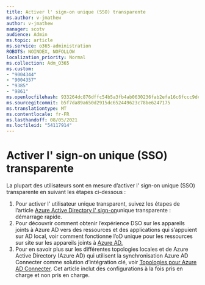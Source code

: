 ```yaml
---
title: Activer l' sign-on unique (SSO) transparente
ms.author: v-jmathew
author: v-jmathew
manager: scotv
audience: Admin
ms.topic: article
ms.service: o365-administration
ROBOTS: NOINDEX, NOFOLLOW
localization_priority: Normal
ms.collection: Adm_O365
ms.custom:
- "9004344"
- "9004357"
- "9385"
- "9861"
ms.openlocfilehash: 933264dc876dffc54b5a3fb4ab0630236fab2efa16c6fccc9dc31716cf366129
ms.sourcegitcommit: b5f7da89a650d2915dc652449623c78be6247175
ms.translationtype: MT
ms.contentlocale: fr-FR
ms.lasthandoff: 08/05/2021
ms.locfileid: "54117914"
---
```

# <a name="enable-seamless-single-sign-on-sso"></a>Activer l' sign-on unique (SSO) transparente

La plupart des utilisateurs sont en mesure d’activer l' sign-on unique (SSO) transparente en suivant les étapes ci-dessous :

1. Pour activer l' utilisateur unique transparent, suivez les étapes de l’article [Azure Active Directory l' sign-on](https://docs.microsoft.com/azure/active-directory/hybrid/how-to-connect-sso-quick-start)unique transparente : démarrage rapide.
2. Pour découvrir comment obtenir l’expérience DSO sur les appareils joints à Azure AD vers des ressources et des applications qui s’appuient sur AD local, voir comment fonctionne l’oD unique pour les ressources sur site sur les appareils joints à [Azure AD.](https://docs.microsoft.com/azure/active-directory/devices/azuread-join-sso)
3. Pour en savoir plus sur les différentes topologies locales et de Azure Active Directory (Azure AD) qui utilisent la synchronisation Azure AD Connecter comme solution d’intégration clé, voir [Topologies pour Azure AD Connecter](https://docs.microsoft.com/azure/active-directory/hybrid/plan-connect-topologies). Cet article inclut des configurations à la fois pris en charge et non pris en charge.
